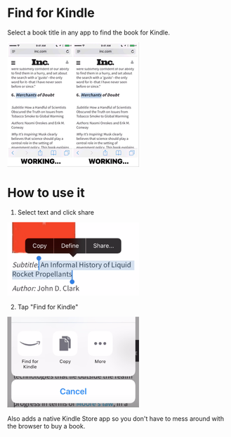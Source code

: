 # Find for Kindle

Select a book title in any app to find the book for Kindle. 

<img src="https://github.com/mortenjust/find-for-kindle/blob/master/ux/demo-compare.mov.gif?raw=true">

# How to use it

1. Select text and click share
<img width=300 src="https://github.com/mortenjust/find-for-kindle/blob/master/ux/demo-extension00.png?raw=true">

2. Tap "Find for Kindle"
<img width=300 src="https://github.com/mortenjust/find-for-kindle/blob/master/ux/demo-extension01.png?raw=true">

Also adds a native Kindle Store app so you don't have to mess around with the browser to buy a book. 
